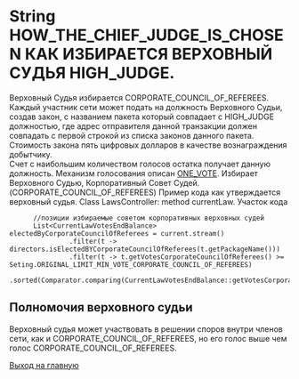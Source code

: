 #  String HOW_THE_CHIEF_JUDGE_IS_CHOSEN КАК ИЗБИРАЕТСЯ ВЕРХОВНЫЙ СУДЬЯ HIGH_JUDGE.
Верховный Судья избирается CORPORATE_COUNCIL_OF_REFEREES. 
Каждый участник сети может подать на должность Верховного Судьи, создав закон, с названием 
пакета который совпадает с HIGH_JUDGE 
должностью, где адрес отправителя данной транзакции должен совпадать с первой строкой из списка законов данного пакета. 
Стоимость закона пять цифровых долларов в качестве вознаграждения добытчику.  
Счет с наибольшим количеством голосов остатка получает данную должность. 
Механизм голосования описан [ONE_VOTE](../charter/ONE_VOTE.md). 
Избирает Верховного Судью, Корпоративный Совет Судей. (CORPORATE_COUNCIL_OF_REFEREES) 
Пример кода как утверждается верховный судья. Class LawsController: method currentLaw. Участок кода 

````
      //позиции избираемые советом корпоративных верховных судей
      List<CurrentLawVotesEndBalance> electedByCorporateCouncilOfReferees = current.stream()
               .filter(t -> directors.isElectedBYCorporateCouncilOfReferees(t.getPackageName()))
               .filter(t -> t.getVotesCorporateCouncilOfReferees() >= Seting.ORIGINAL_LIMIT_MIN_VOTE_CORPORATE_COUNCIL_OF_REFEREES)
               .sorted(Comparator.comparing(CurrentLawVotesEndBalance::getVotesCorporateCouncilOfReferees)).collect(Collectors.toList()); 
````

## Полномочия верховного судьи
Верховный судья
может участвовать в решении споров внутри членов сети, как и CORPORATE_COUNCIL_OF_REFEREES,
но его голос выше чем голос CORPORATE_COUNCIL_OF_REFEREES.

[Выход на главную](../documentation/documentationRus.md)